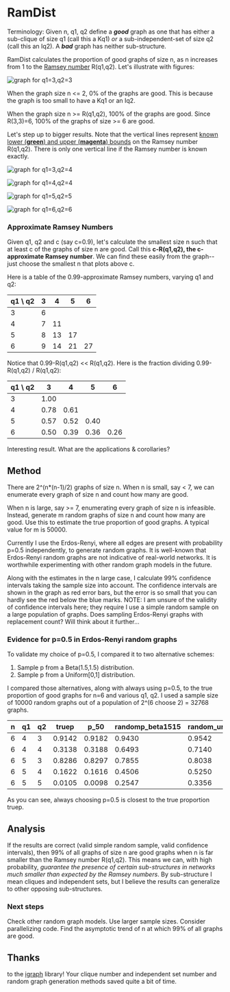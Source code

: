 # RamDist

Terminology: Given n, q1, q2 
define a ***good*** graph as one that has either a sub-clique of size q1 (call this a Kq1) *or* a sub-independent-set of size q2 (call this an Iq2).  A ***bad*** graph has neither sub-structure.

RamDist calculates the proportion of good graphs of size n, as n increases from 1 to the [Ramsey number](https://en.wikipedia.org/wiki/Ramsey's_theorem#Ramsey_numbers) R(q1,q2). Let's illustrate with figures:

![graph for q1=3,q2=3](results/pic_R33_m50000.png)

When the graph size n <= 2, 0% of the graphs are good. This is because the graph is too small to have a Kq1 or an Iq2.

When the graph size n >= R(q1,q2), 100% of the graphs are good.  Since R(3,3)=6, 100% of the graphs of size >= 6 are good.

Let's step up to bigger results. Note that the vertical lines represent [known lower (**green**) and upper (**magenta**) bounds](https://en.wikipedia.org/w/index.php?title=Ramsey%27s_theorem&oldid=585236006#Ramsey_numbers) on the Ramsey number R(q1,q2).  There is only one vertical line if the Ramsey number is known exactly.

![graph for q1=3,q2=4](results/pic_R43_m50000.png)  

![graph for q1=4,q2=4](results/pic_R44_m50000.png)  

![graph for q1=5,q2=5](results/pic_R55_m50000.png)

![graph for q1=6,q2=6](results/pic_R66_m50000.png)

### Approximate Ramsey Numbers
Given q1, q2 and c (say c=0.9), let's calculate the smallest size n such that at least c of the graphs of size n are good. Call this **c-R(q1,q2), the c-approximate Ramsey number**. We can find these easily from the graph-- just choose the smallest n that plots above c.

Here is a table of the 0.99-approximate Ramsey numbers, varying q1 and q2:

| q1 \ q2 | 3 | 4  | 5  | 6  |
|---------|---|----|----|----|
| 3       | 6 |    |    |    |
| 4       | 7 | 11 |    |    |
| 5       | 8 | 13 | 17 |    |
| 6       | 9 | 14 | 21 | 27 |

Notice that 0.99-R(q1,q2) << R(q1,q2).  Here is the fraction dividing 0.99-R(q1,q2) / R(q1,q2):

| q1 \ q2 | 3    | 4    | 5    | 6    |
|---------|------|------|------|------|
| 3       | 1.00 |      |      |      |
| 4       | 0.78 | 0.61 |      |      |
| 5       | 0.57 | 0.52 | 0.40 |      |
| 6       | 0.50 | 0.39 | 0.36 | 0.26 |

Interesting result. What are the applications & corollaries?

## Method
There are 2^(n*(n-1)/2) graphs of size n.  When n is small, say < 7, we can enumerate every graph of size n and count how many are good.

When n is large, say >= 7, enumerating every graph of size n is infeasible.  Instead, generate m random graphs of size n and count how many are good.  Use this to estimate the true proportion of good graphs. A typical value for m is 50000.

Currently I use the Erdos-Renyi, where all edges are present with probability p=0.5 independently, to generate random graphs.  It is well-known that Erdos-Renyi random graphs are not indicative of real-world networks.  It is worthwhile experimenting with other random graph models in the future.  

Along with the estimates in the n large case, I calculate 99% confidence intervals taking the sample size into account.  The confidence intervals are shown in the graph as red error bars, but the error is so small that you can hardly see the red below the blue marks.  NOTE: I am unsure of the validity of confidence intervals here; they require I use a simple random sample on a large population of graphs. Does sampling Erdos-Renyi graphs with replacement count? Will think about it further...

### Evidence for p=0.5 in Erdos-Renyi random graphs
To validate my choice of p=0.5, I compared it to two alternative schemes:

1. Sample p from a Beta(1.5,1.5) distribution.
2. Sample p from a Uniform[0,1] distribution.

I compared those alternatives, along with always using p=0.5, to the true proportion of good graphs for n=6 and various q1, q2.  I used a sample size of 10000 random graphs out of a population of 2^(6 choose 2) = 32768 graphs.

| n | q1 | q2 | truep  | p_50   | randomp_beta1515 | random_uniform |
|---|----|----|--------|--------|------------------|----------------|
| 6 | 4  | 3  | 0.9142 | 0.9182 | 0.9430           | 0.9542         |
| 6 | 4  | 4  | 0.3138 | 0.3188 | 0.6493           | 0.7140         |
| 6 | 5  | 3  | 0.8286 | 0.8297 | 0.7855           | 0.8038         |
| 6 | 5  | 4  | 0.1622 | 0.1616 | 0.4506           | 0.5250         |
| 6 | 5  | 5  | 0.0105 | 0.0098 | 0.2547           | 0.3356         |

As you can see, always choosing p=0.5 is closest to the true proportion truep.   

## Analysis
If the results are correct (valid simple random sample, valid confidence intervals), then 99% of all graphs of size n are good graphs when n is far smaller than the Ramsey number R(q1,q2).  This means we can, with high probability, *guarantee the presence of certain sub-structures in networks much smaller than expected by the Ramsey numbers*.  By sub-structure I mean cliques and independent sets, but I believe the results can generalize to other opposing sub-structures.

### Next steps
Check other random graph models. Use larger sample sizes.  Consider parallelizing code.  Find the asymptotic trend of n at which 99% of all graphs are good.

## Thanks
to the [igraph](http://igraph.sourceforge.net/index.html) library! Your clique number and independent set number and random graph generation methods saved quite a bit of time.

